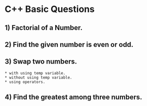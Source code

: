 # C++ Basic Questions

## 1) Factorial of a Number.

## 2) Find the given number is even or odd.

## 3) Swap two numbers.

    * with using temp variable.
    * without using temp variable.
    * using operators.

## 4) Find the greatest among three numbers.
